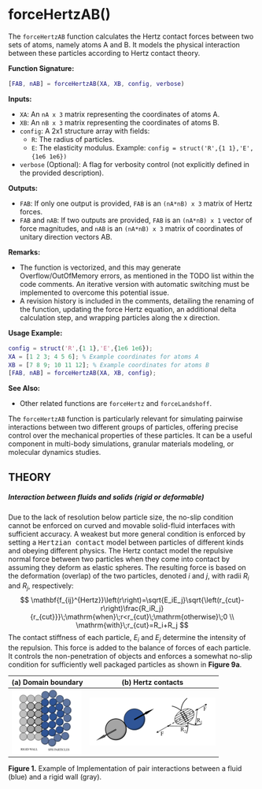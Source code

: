 # forceHertzAB()

The `forceHertzAB` function calculates the Hertz contact forces between two sets of atoms, namely atoms A and B. It models the physical interaction between these particles according to Hertz contact theory.

**Function Signature:**
```matlab
[FAB, nAB] = forceHertzAB(XA, XB, config, verbose)
```

**Inputs:**
- `XA`: An `nA x 3` matrix representing the coordinates of atoms A.
- `XB`: An `nB x 3` matrix representing the coordinates of atoms B.
- `config`: A 2x1 structure array with fields:
  - `R`: The radius of particles.
  - `E`: The elasticity modulus.
  Example: `config = struct('R',{1 1},'E',{1e6 1e6})`
- `verbose` (Optional): A flag for verbosity control (not explicitly defined in the provided description).

**Outputs:**
- `FAB`: If only one output is provided, `FAB` is an `(nA*nB) x 3` matrix of Hertz forces.
- `FAB` and `nAB`: If two outputs are provided, `FAB` is an `(nA*nB) x 1` vector of force magnitudes, and `nAB` is an `(nA*nB) x 3` matrix of coordinates of unitary direction vectors AB.

**Remarks:**
- The function is vectorized, and this may generate Overflow/OutOfMemory errors, as mentioned in the TODO list within the code comments. An iterative version with automatic switching must be implemented to overcome this potential issue.
- A revision history is included in the comments, detailing the renaming of the function, updating the force Hertz equation, an additional delta calculation step, and wrapping particles along the x direction.

**Usage Example:**
```matlab
config = struct('R',{1 1},'E',{1e6 1e6});
XA = [1 2 3; 4 5 6]; % Example coordinates for atoms A
XB = [7 8 9; 10 11 12]; % Example coordinates for atoms B
[FAB, nAB] = forceHertzAB(XA, XB, config);
```

**See Also:**
- Other related functions are `forceHertz` and `forceLandshoff`.

The `forceHertzAB` function is particularly relevant for simulating pairwise interactions between two different groups of particles, offering precise control over the mechanical properties of these particles. It can be a useful component in multi-body simulations, granular materials modeling, or molecular dynamics studies.



## THEORY

##### Interaction between fluids and solids (rigid or deformable)

Due to the lack of resolution below particle size, the no-slip condition cannot be enforced on curved and movable solid-fluid interfaces with sufficient accuracy. A weakest but more general condition is enforced by setting a <kbd>Hertzian contact</kbd> model between particles of different kinds and obeying different physics. The  Hertz contact model the repulsive normal force between two particles when they come into contact by assuming they deform as elastic spheres. The resulting force is based on the deformation (overlap) of the two particles, denoted $i$ and $j$, with radii $R_i$ and $R_j$, respectively:
$$
\mathbf{f_{ij}^{Hertz}}\left(r\right)=\sqrt{E_iE_j}\sqrt{\left(r_{cut}-r\right)\frac{R_iR_j}{r_{cut}}}\;\mathrm{when}\;r<r_{cut}\;\mathrm{otherwise}\;0 \\
\mathrm{with}\;r_{cut}=R_i+R_j
$$
 The contact stiffness of each particle, $E_i$ and $E_j$ determine the intensity of the repulsion. This force is added to the balance of forces of each particle. It controls the non-penetration of objects and enforces a somewhat no-slip condition for sufficiently well packaged particles as shown in **Figure 9a**.

| (a) Domain boundary                                          | (b) Hertz contacts                                           |
| ------------------------------------------------------------ | ------------------------------------------------------------ |
| <img src="assets/image-20230408133226524.png" alt="image-20230408133226524" style="zoom:25%;" /> | <img src="assets/image-20230408133311860.png" alt="image-20230408133311860" style="zoom:25%;" /> |

**Figure 1.** Example of Implementation of pair interactions between a fluid (blue) and a rigid wall (gray).